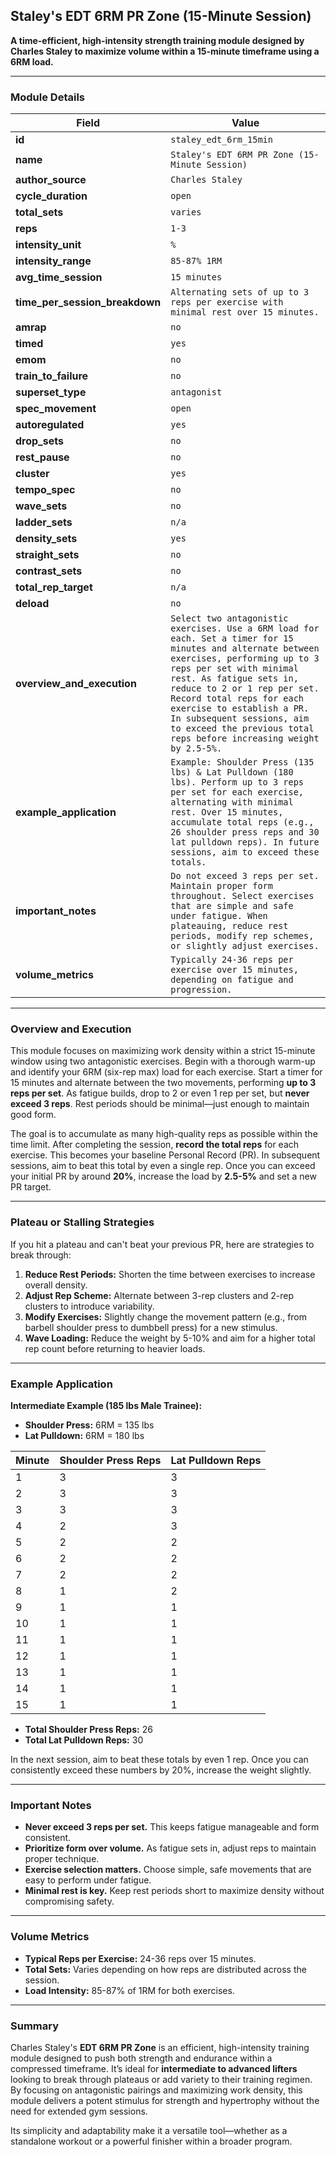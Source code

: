 ## Staley's EDT 6RM PR Zone (15-Minute Session)

**A time-efficient, high-intensity strength training module designed by Charles Staley to maximize volume within a 15-minute timeframe using a 6RM load.**

---

### Module Details

| **Field**                       | **Value**                                                                 |
|---------------------------------|--------------------------------------------------------------------------|
| **id**                          | `staley_edt_6rm_15min`                                                   |
| **name**                        | `Staley's EDT 6RM PR Zone (15-Minute Session)`                           |
| **author_source**               | `Charles Staley`                                                         |
| **cycle_duration**              | `open`                                                                   |
| **total_sets**                  | `varies`                                                                 |
| **reps**                        | `1-3`                                                                    |
| **intensity_unit**              | `%`                                                                      |
| **intensity_range**             | `85-87% 1RM`                                                             |
| **avg_time_session**            | `15 minutes`                                                             |
| **time_per_session_breakdown**  | `Alternating sets of up to 3 reps per exercise with minimal rest over 15 minutes.` |
| **amrap**                       | `no`                                                                     |
| **timed**                       | `yes`                                                                    |
| **emom**                        | `no`                                                                     |
| **train_to_failure**            | `no`                                                                     |
| **superset_type**               | `antagonist`                                                             |
| **spec_movement**               | `open`                                                                   |
| **autoregulated**               | `yes`                                                                    |
| **drop_sets**                   | `no`                                                                     |
| **rest_pause**                  | `no`                                                                     |
| **cluster**                     | `yes`                                                                    |
| **tempo_spec**                  | `no`                                                                     |
| **wave_sets**                   | `no`                                                                     |
| **ladder_sets**                 | `n/a`                                                                    |
| **density_sets**                | `yes`                                                                    |
| **straight_sets**               | `no`                                                                     |
| **contrast_sets**               | `no`                                                                     |
| **total_rep_target**            | `n/a`                                                                    |
| **deload**                      | `no`                                                                     |
| **overview_and_execution**      | `Select two antagonistic exercises. Use a 6RM load for each. Set a timer for 15 minutes and alternate between exercises, performing up to 3 reps per set with minimal rest. As fatigue sets in, reduce to 2 or 1 rep per set. Record total reps for each exercise to establish a PR. In subsequent sessions, aim to exceed the previous total reps before increasing weight by 2.5-5%.` |
| **example_application**         | `Example: Shoulder Press (135 lbs) & Lat Pulldown (180 lbs). Perform up to 3 reps per set for each exercise, alternating with minimal rest. Over 15 minutes, accumulate total reps (e.g., 26 shoulder press reps and 30 lat pulldown reps). In future sessions, aim to exceed these totals.` |
| **important_notes**             | `Do not exceed 3 reps per set. Maintain proper form throughout. Select exercises that are simple and safe under fatigue. When plateauing, reduce rest periods, modify rep schemes, or slightly adjust exercises.` |
| **volume_metrics**              | `Typically 24-36 reps per exercise over 15 minutes, depending on fatigue and progression.` |

---

### Overview and Execution

This module focuses on maximizing work density within a strict 15-minute window using two antagonistic exercises. Begin with a thorough warm-up and identify your 6RM (six-rep max) load for each exercise. Start a timer for 15 minutes and alternate between the two movements, performing **up to 3 reps per set**. As fatigue builds, drop to 2 or even 1 rep per set, but **never exceed 3 reps**. Rest periods should be minimal—just enough to maintain good form.

The goal is to accumulate as many high-quality reps as possible within the time limit. After completing the session, **record the total reps** for each exercise. This becomes your baseline Personal Record (PR). In subsequent sessions, aim to beat this total by even a single rep. Once you can exceed your initial PR by around **20%**, increase the load by **2.5-5%** and set a new PR target.

---

### Plateau or Stalling Strategies

If you hit a plateau and can't beat your previous PR, here are strategies to break through:

1. **Reduce Rest Periods:** Shorten the time between exercises to increase overall density.
2. **Adjust Rep Scheme:** Alternate between 3-rep clusters and 2-rep clusters to introduce variability.
3. **Modify Exercises:** Slightly change the movement pattern (e.g., from barbell shoulder press to dumbbell press) for a new stimulus.
4. **Wave Loading:** Reduce the weight by 5-10% and aim for a higher total rep count before returning to heavier loads.

---

### Example Application

**Intermediate Example (185 lbs Male Trainee):**

- **Shoulder Press:** 6RM = 135 lbs
- **Lat Pulldown:** 6RM = 180 lbs

| Minute | Shoulder Press Reps | Lat Pulldown Reps |
|--------|---------------------|------------------|
| 1      | 3                   | 3                |
| 2      | 3                   | 3                |
| 3      | 3                   | 3                |
| 4      | 2                   | 3                |
| 5      | 2                   | 2                |
| 6      | 2                   | 2                |
| 7      | 2                   | 2                |
| 8      | 1                   | 2                |
| 9      | 1                   | 1                |
| 10     | 1                   | 1                |
| 11     | 1                   | 1                |
| 12     | 1                   | 1                |
| 13     | 1                   | 1                |
| 14     | 1                   | 1                |
| 15     | 1                   | 1                |

- **Total Shoulder Press Reps:** 26  
- **Total Lat Pulldown Reps:** 30

In the next session, aim to beat these totals by even 1 rep. Once you can consistently exceed these numbers by 20%, increase the weight slightly.

---

### Important Notes

- **Never exceed 3 reps per set.** This keeps fatigue manageable and form consistent.
- **Prioritize form over volume.** As fatigue sets in, adjust reps to maintain proper technique.
- **Exercise selection matters.** Choose simple, safe movements that are easy to perform under fatigue.
- **Minimal rest is key.** Keep rest periods short to maximize density without compromising safety.

---

### Volume Metrics

- **Typical Reps per Exercise:** 24-36 reps over 15 minutes.
- **Total Sets:** Varies depending on how reps are distributed across the session.
- **Load Intensity:** 85-87% of 1RM for both exercises.

---

### Summary

Charles Staley's **EDT 6RM PR Zone** is an efficient, high-intensity training module designed to push both strength and endurance within a compressed timeframe. It’s ideal for **intermediate to advanced lifters** looking to break through plateaus or add variety to their training regimen. By focusing on antagonistic pairings and maximizing work density, this module delivers a potent stimulus for strength and hypertrophy without the need for extended gym sessions.

Its simplicity and adaptability make it a versatile tool—whether as a standalone workout or a powerful finisher within a broader program.

